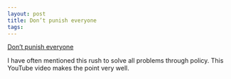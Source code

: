 ```yaml
---
layout: post
title: Don’t punish everyone
tags: 
---
```

[Don’t punish everyone][1]

I have often mentioned this rush to solve all problems through policy.
This YouTube video makes the point very well.

[1]: http://thinkvitamin.com/asides/dont-punish-everyone/?utm_source=feedburner&utm_medium=feed&utm_campaign=Feed%3A+vitaminmasterfeed+%28Think+Vitamin%29
